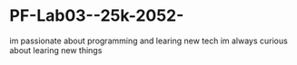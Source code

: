 # PF-Lab03--25k-2052-
im passionate about programming and learing new tech
im always curious about learing new things
